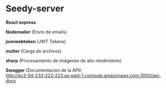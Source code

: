# Seedy-server

**React express**

**Nodemailer** (Envio de emails)

**jsonwebtoken** (JWT Tokens)

**multer** (Carga de archivos)

**sharp** (Procesamiento de imágenes de alto rendimiento)

**Swagger** (Documentacion de la API):<br>
http://ec2-54-233-222-223.sa-east-1.compute.amazonaws.com:3000/api-docs
